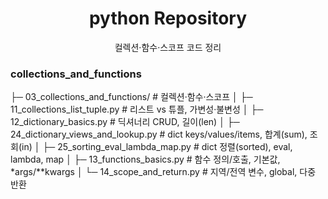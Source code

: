 

<h1 align="center">python Repository</h1>
<p align="center">
  <span>컬렉션·함수·스코프 코드 정리</a></span><br/>
</p>

### collections_and_functions
├─ 03_collections_and_functions/            # 컬렉션·함수·스코프
│  ├─ 11_collections_list_tuple.py          # 리스트 vs 튜플, 가변성·불변성
│  ├─ 12_dictionary_basics.py               # 딕셔너리 CRUD, 길이(len)
│  ├─ 24_dictionary_views_and_lookup.py     # dict keys/values/items, 합계(sum), 조회(in)
│  ├─ 25_sorting_eval_lambda_map.py         # dict 정렬(sorted), eval, lambda, map
│  ├─ 13_functions_basics.py                # 함수 정의/호출, 기본값, *args/**kwargs
│  └─ 14_scope_and_return.py                # 지역/전역 변수, global, 다중 반환